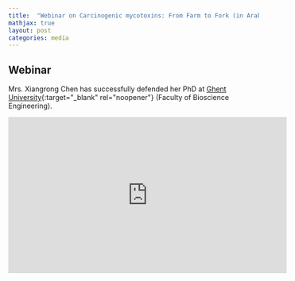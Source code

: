 ```yaml
---
title:  "Webinar on Carcinogenic mycotoxins: From Farm to Fork (in Arabic)"
mathjax: true
layout: post
categories: media
---
```


## Webinar

Mrs. Xiangrong Chen has successfully defended her PhD at [Ghent University](https://www.ugent.be/en){:target="_blank" rel="noopener"} (Faculty of Bioscience Engineering). 

<iframe width="560" height="315" src="https://www.youtube.com/embed/ZGtk-ZGcPPE" title="YouTube video player" frameborder="0" allow="accelerometer; autoplay; clipboard-write; encrypted-media; gyroscope; picture-in-picture" allowfullscreen></iframe>
